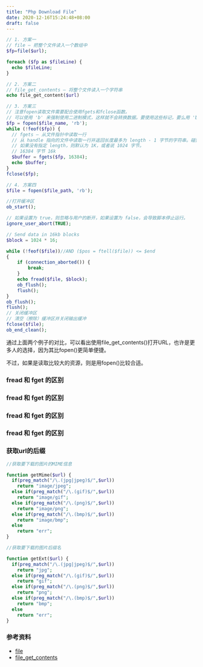```yaml
---
title: "Php Download File"
date: 2020-12-16T15:24:48+08:00
draft: false
---
```


```php 
// 1. 方案一
// file — 把整个文件读入一个数组中
$fp=file($url);

foreach ($fp as $fileLine) {
  echo $fileLine;
}

// 2. 方案二
// file_get_contents — 将整个文件读入一个字符串
echo file_get_content($url)

// 3. 方案三
// 注意fopen读取文件需要配合使用fgets和fclose函数。
// 可以使用 'b' 来强制使用二进制模式，这样就不会转换数据。要使用这些标记，要么用 'b' 或者用 't' 作为 mode 参数的最后一个字符。
$fp = fopen($file_name, 'rb');
while (!feof($fp)) {
  // fgets — 从文件指针中读取一行
  // 从 handle 指向的文件中读取一行并返回长度最多为 length - 1 字节的字符串。碰到换行符（包括在返回值中）、EOF 或者已经读取了 length - 1 字节后停止（看先碰到那一种情况）。
  // 如果没有指定 length，则默认为 1K，或者说 1024 字节。
  // 16384 字节 16k
  $buffer = fgets($fp, 16384);
  echo $buffer;
}
fclose($fp);

// 4. 方案四
$file = fopen($file_path, 'rb');

//打开缓冲区
ob_start();

// 如果设置为 true，则忽略与用户的断开，如果设置为 false，会导致脚本停止运行。
ignore_user_abort(TRUE);

// Send data in 16kb blocks
$block = 1024 * 16;

while (!feof($file))//AND ($pos = ftell($file)) <= $end
{
    if (connection_aborted()) {
        break;
    }
    echo fread($file, $block);
    ob_flush();
    flush();
}
ob_flush();
flush();
// 关闭缓冲区
// 清空（擦除）缓冲区并关闭输出缓冲
fclose($file);
ob_end_clean();
```

通过上面两个例子的对比，可以看出使用file_get_contents()打开URL，也许是更多人的选择，因为其比fopen()更简单便捷。

不过，如果是读取比较大的资源，则是用fopen()比较合适。

### fread 和 fget 的区别
### fread 和 fget 的区别
### fread 和 fget 的区别
### fread 和 fget 的区别


### 获取url的后缀

```php
//获取要下载的图片的MIME信息

function getMime($url) {
  if(preg_match("/\.(jpg|jpeg)$/",$url))
    return "image/jpeg";
  else if(preg_match("/\.(gif)$/",$url))
    return "image/gif";
  else if(preg_match("/\.(png)$/",$url))
    return "image/png";
  else if(preg_match("/\.(bmp)$/",$url))
    return "image/bmp";
  else
    return "err";
}

//获取要下载的图片后缀名

function getExt($url) {
  if(preg_match("/\.(jpg|jpeg)$/",$url))
    return "jpg";
  else if(preg_match("/\.(gif)$/",$url))
    return "gif";
  else if(preg_match("/\.(png)$/",$url))
    return "png";
  else if(preg_match("/\.(bmp)$/",$url))
    return "bmp";
  else
    return "err";
}
```

### 参考资料

- [file](https://www.php.net/manual/zh/function.file.php)
- [file_get_contents](https://www.php.net/manual/zh/function.file-get-contents.php)